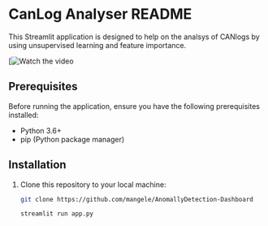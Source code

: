 # CanLog Analyser README

This Streamlit application is designed to help on the analsys of CANlogs by using unsupervised learning 
and feature importance.


[![Watch the video](https://drive.google.com/file/d/1l2o_gAu74I6K62RZyPR7UiA9fkQwZUsZ/view?usp=sharing)

## Prerequisites

Before running the application, ensure you have the following prerequisites installed:

- Python 3.6+
- pip (Python package manager)

## Installation

1. Clone this repository to your local machine:

   ```bash
   git clone https://github.com/mangele/AnomallyDetection-Dashboard
   
   streamlit run app.py
   ```


